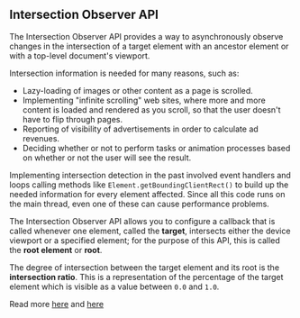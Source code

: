 ## Intersection Observer API
The Intersection Observer API provides a way to asynchronously observe changes in the intersection of a target element with an ancestor element or with a top-level document's viewport.

Intersection information is needed for many reasons, such as:
* Lazy-loading of images or other content as a page is scrolled.
* Implementing "infinite scrolling" web sites, where more and more content is loaded and rendered as you scroll, so that the user doesn't have to flip through pages.
* Reporting of visibility of advertisements in order to calculate ad revenues.
* Deciding whether or not to perform tasks or animation processes based on whether or not the user will see the result.

Implementing intersection detection in the past involved event handlers and loops calling methods like `Element.getBoundingClientRect()` to build up the needed information for every element affected. Since all this code runs on the main thread, even one of these can cause performance problems.

The Intersection Observer API allows you to configure a callback that is called whenever one element, called the __target__, intersects either the device viewport or a specified element; for the purpose of this API, this is called the __root element__ or __root__.

The degree of intersection between the target element and its root is the __intersection ratio__. This is a representation of the percentage of the target element which is visible as a value between `0.0` and `1.0`.

Read more [here](https://developer.mozilla.org/en-US/docs/Web/API/Intersection_Observer_API) and [here](https://blog.angularindepth.com/a-modern-solution-to-lazy-loading-using-intersection-observer-9280c149bbc)

